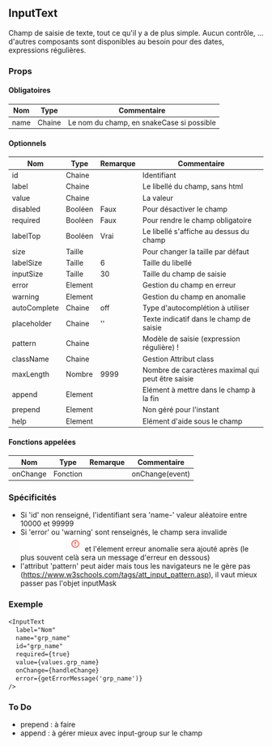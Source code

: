 ## InputText

Champ de saisie de texte, tout ce qu'il y a de plus simple. Aucun contrôle, ... d'autres composants sont disponibles au besoin pour des dates, expressions régulières.

### Props

#### Obligatoires

| Nom          | Type     | Commentaire                                       |
| ------------ | -------- | ------------------------------------------------- |
| name         | Chaine   | Le nom du champ, en snakeCase si possible         |

#### Optionnels

| Nom          | Type     | Remarque | Commentaire                                       |
| ------------ | -------- | -------- | ------------------------------------------------- |
| id           | Chaine   |          | Identifiant                                       |
| label        | Chaine   |          | Le libellé du champ, sans html                    |
| value        | Chaine   |          | La valeur                                         |
| disabled     | Booléen  | Faux     | Pour désactiver le champ                          |
| required     | Booléen  | Faux     | Pour rendre le champ obligatoire                  |
| labelTop     | Booléen  | Vrai     | Le libellé s'affiche au dessus du champ           |
| size         | Taille   |          | Pour changer la taille par défaut                 |
| labelSize    | Taille   | 6        | Taille du libellé                                 |
| inputSize    | Taille   | 30       | Taille du champ de saisie                         |
| error        | Element  |          | Gestion du champ en erreur                        |
| warning      | Element  |          | Gestion du champ en anomalie                      |
| autoComplete | Chaine   | off      | Type d'autocomplétion à utiliser                  |
| placeholder  | Chaine   | ''       | Texte indicatif dans le champ de saisie           |
| pattern      | Chaine   |          | Modèle de saisie (expression régulière) !         |
| className    | Chaine   |          | Gestion Attribut class                            |
| maxLength    | Nombre   | 9999     | Nombre de caractères maximal qui peut être saisie |
| append       | Element  |          | Elément à mettre dans le champ à la fin           |
| prepend      | Element  |          | Non géré pour l'instant                           |
| help         | Element  |          | Elément d'aide sous le champ                      |

#### Fonctions appelées

| Nom          | Type     | Remarque | Commentaire                                       |
| ------------ | -------- | -------- | ------------------------------------------------- |
| onChange     | Fonction |          | onChange(event)                                   |


### Spécificités

- Si 'id' non renseigné, l'identifiant sera 'name-' valeur aléatoire entre 10000 et 99999
- Si 'error' ou 'warning' sont renseignés, le champ sera invalide ![](./is_invalid.png) et
  l'élement erreur anomalie sera ajouté après
  (le plus souvent celà sera un message d'erreur en dessous)
- l'attribut 'pattern' peut aider mais tous les navigateurs ne le gère pas
  (https://www.w3schools.com/tags/att_input_pattern.asp),
  il vaut mieux passer pas l'objet inputMask

### Exemple

```
<InputText
  label="Nom"
  name="grp_name"
  id="grp_name"
  required={true}
  value={values.grp_name}
  onChange={handleChange}
  error={getErrorMessage('grp_name')}
/>
```

### To Do

- prepend : à faire
- append  : à gérer mieux avec input-group sur le champ
